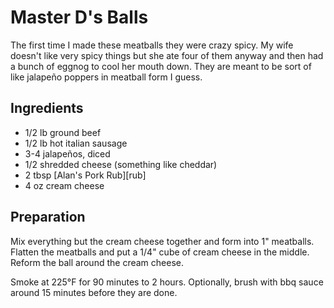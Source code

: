 # Master D's Balls

The first time I made these meatballs they were crazy spicy.  My wife
doesn't like very spicy things but she ate four of them anyway and then
had a bunch of eggnog to cool her mouth down.  They are meant to be sort
of like jalape&ntilde;o poppers in meatball form I guess.

## Ingredients

 * 1/2 lb ground beef
 * 1/2 lb hot italian sausage
 * 3-4 jalape&ntilde;os, diced
 * 1/2 shredded cheese (something like cheddar)
 * 2 tbsp [Alan's Pork Rub][rub]
 * 4 oz cream cheese

## Preparation

Mix everything but the cream cheese together and form into 1"
meatballs.  Flatten the meatballs and put a 1/4" cube of cream cheese in
the middle.  Reform the ball around the cream cheese.

Smoke at 225&deg;F for 90 minutes to 2 hours.  Optionally, brush with
bbq sauce around 15 minutes before they are done.
